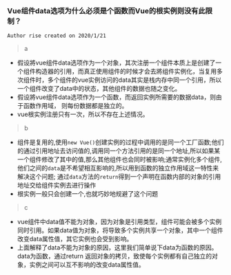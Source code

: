 ### Vue组件data选项为什么必须是个函数而Vue的根实例则没有此限制？

` Author rise created on 2020/1/21 `

> a 
- 假设將vue组件data选项作为一个对象，其次注册一个组件本质上是创建了一个组件构造器的引用，而真正使用组件的时候才会去將组件实例化，当复用多次组件时，多个组件的vue实例访问的data其实是栈内存中同一个引用，所以一个组件改变了data中的状态，其他组件的数据也随之变化。
- 假设將vue组件data选项作为一个函数，而返回实例所需要的数据data，则由于函数作用域， 则每份数据都是独立的。
- vue根实例注册只有一次，所以不存在上述情况。

> b
- 组件是复用的,使用`new Vue()`创建实例的过程中调用的是同一个工厂函数;他们的通过引用地址去访问值的,调用同一个方法引用的是同一个地址,所以如果某一个组件修改了其中的值,那么其他组件也会同时被影响;通常实例化多个组件,他们之间的`data`是不希望相互影响的,所以用到函数的独立作用域这一特性来解决这个问题; 通过`data`方法的`return`得到一个声明在函数内部的对象的引用地址交给组件实例去进行操作
- 根实例一般只会创建一个,也就巧妙地规避了这个问题

> c
 
- vue组件中data值不能为对象，因为对象是引用类型，组件可能会被多个实例同时引用。如果data值为对象，将导致多个实例共享一个对象，其中一个组件改变data属性值，其它实例也会受到影响。
- 上面解释了data不能为对象的原因，这里我们简单说下data为函数的原因。data为函数，通过return 返回对象的拷贝，致使每个实例都有自己独立的对象，实例之间可以互不影响的改变data属性值。

